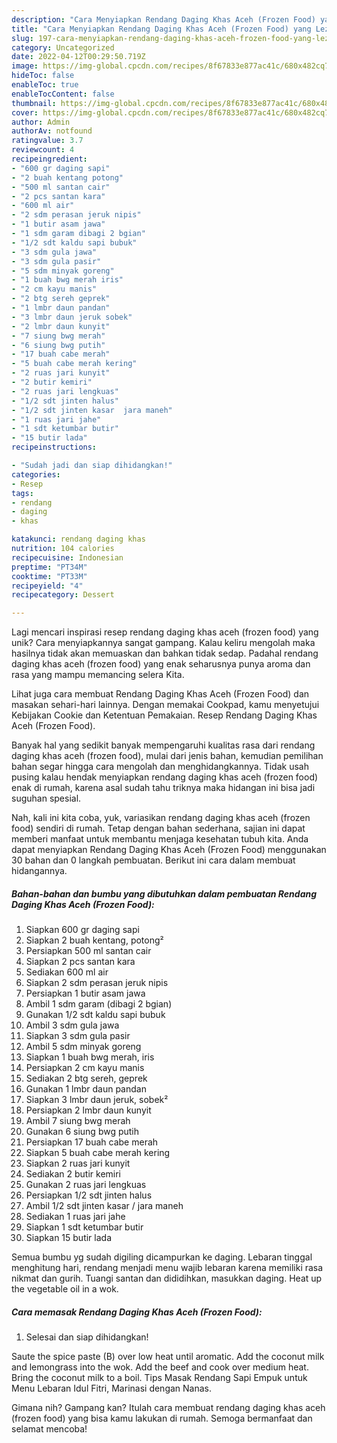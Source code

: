 ```yaml
---
description: "Cara Menyiapkan Rendang Daging Khas Aceh (Frozen Food) yang Lezat Sekali"
title: "Cara Menyiapkan Rendang Daging Khas Aceh (Frozen Food) yang Lezat Sekali"
slug: 197-cara-menyiapkan-rendang-daging-khas-aceh-frozen-food-yang-lezat-sekali
category: Uncategorized
date: 2022-04-12T00:29:50.719Z
image: https://img-global.cpcdn.com/recipes/8f67833e877ac41c/680x482cq70/rendang-daging-khas-aceh-frozen-food-foto-resep-utama.jpg
hideToc: false
enableToc: true
enableTocContent: false
thumbnail: https://img-global.cpcdn.com/recipes/8f67833e877ac41c/680x482cq70/rendang-daging-khas-aceh-frozen-food-foto-resep-utama.jpg
cover: https://img-global.cpcdn.com/recipes/8f67833e877ac41c/680x482cq70/rendang-daging-khas-aceh-frozen-food-foto-resep-utama.jpg
author: Admin
authorAv: notfound
ratingvalue: 3.7
reviewcount: 4
recipeingredient:
- "600 gr daging sapi"
- "2 buah kentang potong"
- "500 ml santan cair"
- "2 pcs santan kara"
- "600 ml air"
- "2 sdm perasan jeruk nipis"
- "1 butir asam jawa"
- "1 sdm garam dibagi 2 bgian"
- "1/2 sdt kaldu sapi bubuk"
- "3 sdm gula jawa"
- "3 sdm gula pasir"
- "5 sdm minyak goreng"
- "1 buah bwg merah iris"
- "2 cm kayu manis"
- "2 btg sereh geprek"
- "1 lmbr daun pandan"
- "3 lmbr daun jeruk sobek"
- "2 lmbr daun kunyit"
- "7 siung bwg merah"
- "6 siung bwg putih"
- "17 buah cabe merah"
- "5 buah cabe merah kering"
- "2 ruas jari kunyit"
- "2 butir kemiri"
- "2 ruas jari lengkuas"
- "1/2 sdt jinten halus"
- "1/2 sdt jinten kasar  jara maneh"
- "1 ruas jari jahe"
- "1 sdt ketumbar butir"
- "15 butir lada"
recipeinstructions:

- "Sudah jadi dan siap dihidangkan!"
categories:
- Resep
tags:
- rendang
- daging
- khas

katakunci: rendang daging khas 
nutrition: 104 calories
recipecuisine: Indonesian
preptime: "PT34M"
cooktime: "PT33M"
recipeyield: "4"
recipecategory: Dessert

---
```





Lagi mencari inspirasi resep rendang daging khas aceh (frozen food) yang unik? Cara menyiapkannya sangat gampang. Kalau keliru mengolah maka hasilnya tidak akan memuaskan dan bahkan tidak sedap. Padahal rendang daging khas aceh (frozen food) yang enak seharusnya punya aroma dan rasa yang mampu memancing selera Kita.





Lihat juga cara membuat Rendang Daging Khas Aceh (Frozen Food) dan masakan sehari-hari lainnya. Dengan memakai Cookpad, kamu menyetujui Kebijakan Cookie dan Ketentuan Pemakaian. Resep Rendang Daging Khas Aceh (Frozen Food).

Banyak hal yang sedikit banyak mempengaruhi kualitas rasa dari rendang daging khas aceh (frozen food), mulai dari jenis bahan, kemudian pemilihan bahan segar hingga cara mengolah dan menghidangkannya. Tidak usah pusing kalau hendak menyiapkan rendang daging khas aceh (frozen food) enak di rumah, karena asal sudah tahu triknya maka hidangan ini bisa jadi suguhan spesial.






Nah, kali ini kita coba, yuk, variasikan rendang daging khas aceh (frozen food) sendiri di rumah. Tetap dengan bahan sederhana, sajian ini dapat memberi manfaat untuk membantu menjaga kesehatan tubuh kita. Anda dapat menyiapkan Rendang Daging Khas Aceh (Frozen Food) menggunakan 30 bahan dan 0 langkah pembuatan. Berikut ini cara dalam membuat hidangannya.

<!--inarticleads1-->

##### Bahan-bahan dan bumbu yang dibutuhkan dalam pembuatan Rendang Daging Khas Aceh (Frozen Food):

1. Siapkan 600 gr daging sapi
1. Siapkan 2 buah kentang, potong²
1. Persiapkan 500 ml santan cair
1. Siapkan 2 pcs santan kara
1. Sediakan 600 ml air
1. Siapkan 2 sdm perasan jeruk nipis
1. Persiapkan 1 butir asam jawa
1. Ambil 1 sdm garam (dibagi 2 bgian)
1. Gunakan 1/2 sdt kaldu sapi bubuk
1. Ambil 3 sdm gula jawa
1. Siapkan 3 sdm gula pasir
1. Ambil 5 sdm minyak goreng
1. Siapkan 1 buah bwg merah, iris
1. Persiapkan 2 cm kayu manis
1. Sediakan 2 btg sereh, geprek
1. Gunakan 1 lmbr daun pandan
1. Siapkan 3 lmbr daun jeruk, sobek²
1. Persiapkan 2 lmbr daun kunyit
1. Ambil 7 siung bwg merah
1. Gunakan 6 siung bwg putih
1. Persiapkan 17 buah cabe merah
1. Siapkan 5 buah cabe merah kering
1. Siapkan 2 ruas jari kunyit
1. Sediakan 2 butir kemiri
1. Gunakan 2 ruas jari lengkuas
1. Persiapkan 1/2 sdt jinten halus
1. Ambil 1/2 sdt jinten kasar / jara maneh
1. Sediakan 1 ruas jari jahe
1. Siapkan 1 sdt ketumbar butir
1. Siapkan 15 butir lada


Semua bumbu yg sudah digiling dicampurkan ke daging. Lebaran tinggal menghitung hari, rendang menjadi menu wajib lebaran karena memiliki rasa nikmat dan gurih. Tuangi santan dan dididihkan, masukkan daging. Heat up the vegetable oil in a wok. 

<!--inarticleads2-->

##### Cara memasak Rendang Daging Khas Aceh (Frozen Food):


1. Selesai dan siap dihidangkan!

Saute the spice paste (B) over low heat until aromatic. Add the coconut milk and lemongrass into the wok. Add the beef and cook over medium heat. Bring the coconut milk to a boil. Tips Masak Rendang Sapi Empuk untuk Menu Lebaran Idul Fitri, Marinasi dengan Nanas. 

Gimana nih? Gampang kan? Itulah cara membuat rendang daging khas aceh (frozen food) yang bisa kamu lakukan di rumah. Semoga bermanfaat dan selamat mencoba!

